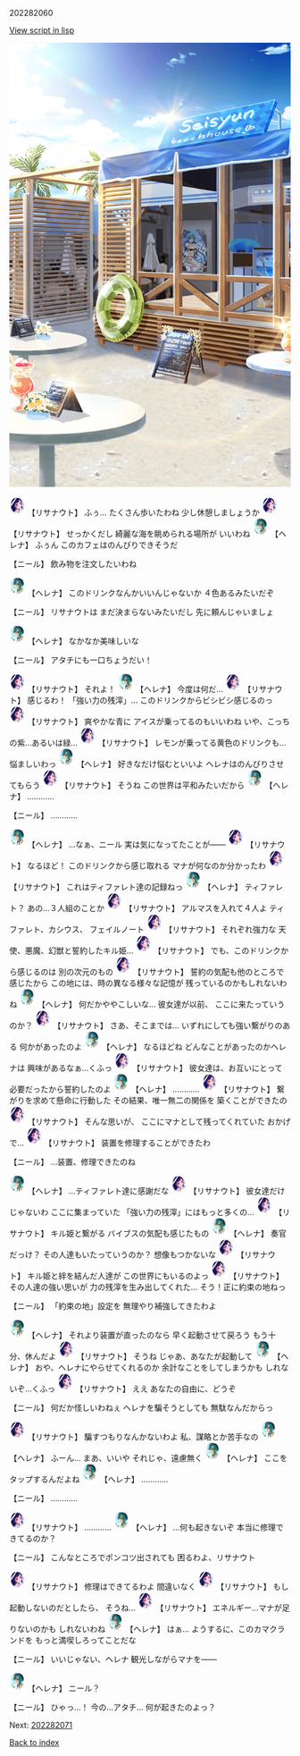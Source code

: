 202282060

[View script in lisp](../scripts/202282060.txt)

![seahouse.png](../images/backgrounds/seahouse.png)

<img src="../images/units/6203011.png" alt="6203011.png" height="34"/>
【リサナウト】
ふぅ…
たくさん歩いたわね
少し休憩しましょうか

<img src="../images/units/6203011.png" alt="6203011.png" height="34"/>
【リサナウト】
せっかくだし
綺麗な海を眺められる場所が
いいわね

<img src="../images/units/6302811.png" alt="6302811.png" height="34"/>
【ヘレナ】
ふぅん
このカフェはのんびりできそうだ

【ニール】
飲み物を注文したいわね

<img src="../images/units/6302811.png" alt="6302811.png" height="34"/>
【ヘレナ】
このドリンクなんかいいんじゃないか
４色あるみたいだぞ

【ニール】
リサナウトは
まだ決まらないみたいだし
先に頼んじゃいましょ

<img src="../images/units/6302811.png" alt="6302811.png" height="34"/>
【ヘレナ】
なかなか美味しいな

【ニール】
アタチにも一口ちょうだい！

<img src="../images/units/6203011.png" alt="6203011.png" height="34"/>
【リサナウト】
それよ！

<img src="../images/units/6302811.png" alt="6302811.png" height="34"/>
【ヘレナ】
今度は何だ…

<img src="../images/units/6203011.png" alt="6203011.png" height="34"/>
【リサナウト】
感じるわ！
「強い力の残滓」…
このドリンクからビシビシ感じるのっ

<img src="../images/units/6203011.png" alt="6203011.png" height="34"/>
【リサナウト】
爽やかな青に
アイスが乗ってるのもいいわね
いや、こっちの紫…あるいは緑…

<img src="../images/units/6203011.png" alt="6203011.png" height="34"/>
【リサナウト】
レモンが乗ってる黄色のドリンクも…
悩ましいわっ

<img src="../images/units/6302811.png" alt="6302811.png" height="34"/>
【ヘレナ】
好きなだけ悩むといいよ
ヘレナはのんびりさせてもらう

<img src="../images/units/6203011.png" alt="6203011.png" height="34"/>
【リサナウト】
そうね
この世界は平和みたいだから

<img src="../images/units/6302811.png" alt="6302811.png" height="34"/>
【ヘレナ】
…………

【ニール】
…………

<img src="../images/units/6302811.png" alt="6302811.png" height="34"/>
【ヘレナ】
…なぁ、ニール
実は気になってたことが――

<img src="../images/units/6203011.png" alt="6203011.png" height="34"/>
【リサナウト】
なるほど！
このドリンクから感じ取れる
マナが何なのか分かったわ

<img src="../images/units/6203011.png" alt="6203011.png" height="34"/>
【リサナウト】
これはティファレト達の記録ねっ

<img src="../images/units/6302811.png" alt="6302811.png" height="34"/>
【ヘレナ】
ティファレト？
あの…３人組のことか

<img src="../images/units/6203011.png" alt="6203011.png" height="34"/>
【リサナウト】
アルマスを入れて４人よ
ティファレト、カシウス、
フェイルノート

<img src="../images/units/6203011.png" alt="6203011.png" height="34"/>
【リサナウト】
それぞれ強力な
天使、悪魔、幻獣と誓約したキル姫…

<img src="../images/units/6203011.png" alt="6203011.png" height="34"/>
【リサナウト】
でも、このドリンクから感じるのは
別の次元のもの

<img src="../images/units/6203011.png" alt="6203011.png" height="34"/>
【リサナウト】
誓約の気配も他のところで感じたから
この地には、時の異なる様々な記憶が
残っているのかもしれないわね

<img src="../images/units/6302811.png" alt="6302811.png" height="34"/>
【ヘレナ】
何だかややこしいな…
彼女達が以前、
ここに来たっていうのか？

<img src="../images/units/6203011.png" alt="6203011.png" height="34"/>
【リサナウト】
さあ、そこまでは…
いずれにしても強い繋がりのある
何かがあったのよ

<img src="../images/units/6302811.png" alt="6302811.png" height="34"/>
【ヘレナ】
なるほどね
どんなことがあったのかヘレナは
興味があるなぁ…くふっ

<img src="../images/units/6203011.png" alt="6203011.png" height="34"/>
【リサナウト】
彼女達は、お互いにとって
必要だったから誓約したのよ

<img src="../images/units/6302811.png" alt="6302811.png" height="34"/>
【ヘレナ】
…………

<img src="../images/units/6203011.png" alt="6203011.png" height="34"/>
【リサナウト】
繋がりを求めて懸命に行動した
その結果、唯一無二の関係を
築くことができたの

<img src="../images/units/6203011.png" alt="6203011.png" height="34"/>
【リサナウト】
そんな思いが、
ここにマナとして残ってくれていた
おかげで…

<img src="../images/units/6203011.png" alt="6203011.png" height="34"/>
【リサナウト】
装置を修理することができたわ

【ニール】
…装置、修理できたのね

<img src="../images/units/6302811.png" alt="6302811.png" height="34"/>
【ヘレナ】
…ティファレト達に感謝だな

<img src="../images/units/6203011.png" alt="6203011.png" height="34"/>
【リサナウト】
彼女達だけじゃないわ
ここに集まっていた
「強い力の残滓」にはもっと多くの…

<img src="../images/units/6203011.png" alt="6203011.png" height="34"/>
【リサナウト】
キル姫と繋がる
バイブスの気配も感じたもの

<img src="../images/units/6302811.png" alt="6302811.png" height="34"/>
【ヘレナ】
奏官だっけ？
その人達もいたっていうのか？
想像もつかないな

<img src="../images/units/6203011.png" alt="6203011.png" height="34"/>
【リサナウト】
キル姫と絆を結んだ人達が
この世界にもいるのよっ

<img src="../images/units/6203011.png" alt="6203011.png" height="34"/>
【リサナウト】
その人達の強い思いが
力の残滓を生み出してくれた…
そう！正に約束の地ねっ

【ニール】
「約束の地」設定を
無理やり補強してきたわよ

<img src="../images/units/6302811.png" alt="6302811.png" height="34"/>
【ヘレナ】
それより装置が直ったのなら
早く起動させて戻ろう
もう十分、休んだよ

<img src="../images/units/6203011.png" alt="6203011.png" height="34"/>
【リサナウト】
そうね
じゃあ、あなたが起動して

<img src="../images/units/6302811.png" alt="6302811.png" height="34"/>
【ヘレナ】
おや、ヘレナにやらせてくれるのか
余計なことをしてしまうかも
しれないぞ…くふっ

<img src="../images/units/6203011.png" alt="6203011.png" height="34"/>
【リサナウト】
ええ
あなたの自由に、どうぞ

【ニール】
何だか怪しいわねぇ
ヘレナを騙そうとしても
無駄なんだからっ

<img src="../images/units/6203011.png" alt="6203011.png" height="34"/>
【リサナウト】
騙すつもりなんかないわよ
私、謀略とか苦手なの

<img src="../images/units/6302811.png" alt="6302811.png" height="34"/>
【ヘレナ】
ふーん…
まあ、いいや
それじゃ、遠慮無く

<img src="../images/units/6302811.png" alt="6302811.png" height="34"/>
【ヘレナ】
ここをタップするんだよね

<img src="../images/units/6302811.png" alt="6302811.png" height="34"/>
【ヘレナ】
…………

【ニール】
…………

<img src="../images/units/6203011.png" alt="6203011.png" height="34"/>
【リサナウト】
…………

<img src="../images/units/6302811.png" alt="6302811.png" height="34"/>
【ヘレナ】
…何も起きないぞ
本当に修理できてるのか？

【ニール】
こんなところでポンコツ出されても
困るわよ、リサナウト

<img src="../images/units/6203011.png" alt="6203011.png" height="34"/>
【リサナウト】
修理はできてるわよ
間違いなく

<img src="../images/units/6203011.png" alt="6203011.png" height="34"/>
【リサナウト】
もし起動しないのだとしたら、
そうね…

<img src="../images/units/6203011.png" alt="6203011.png" height="34"/>
【リサナウト】
エネルギー…マナが足りないのかも
しれないわね

<img src="../images/units/6302811.png" alt="6302811.png" height="34"/>
【ヘレナ】
はぁ…
ようするに、このカマクランドを
もっと満喫しろってことだな

【ニール】
いいじゃない、ヘレナ
観光しながらマナを――

<img src="../images/units/6302811.png" alt="6302811.png" height="34"/>
【ヘレナ】
ニール？

【ニール】
ひゃっ…！
今の…アタチ…
何が起きたのよっ？


Next: [202282071](202282071.md)

[Back to index](index.md)
